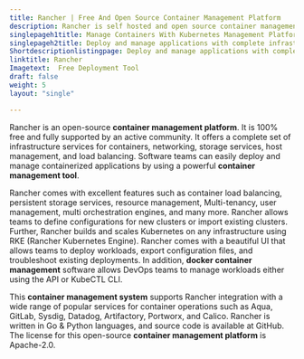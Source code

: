```yaml
---
title: Rancher | Free And Open Source Container Management Platform
description: Rancher is self hosted and open source container management system. It helps DevOps teams to easily deploy, manage and run Kubernetes everywhere.
singlepageh1title: Manage Containers With Kubernetes Management Platform
singlepageh2title: Deploy and manage applications with complete infrastructure services for containers, networking, storage services, host management, and load balancing.
Shortdescriptionlistingpage: Deploy and manage applications with complete infrastructure services for containers, networking, storage services, host management, and load balancing.
linktitle: Rancher
Imagetext:  Free Deployment Tool 
draft: false
weight: 5
layout: "single"

---
```


Rancher is an open-source **container management platform**. It is 100% free and fully supported by an active community. It offers a complete set of infrastructure services for containers, networking, storage services, host management, and load balancing. Software teams can easily deploy and manage containerized applications by using a powerful **container management tool**.

Rancher comes with excellent features such as container load balancing, persistent storage services, resource management, Multi-tenancy, user management, multi orchestration engines, and many more. Rancher allows teams to define configurations for new clusters or import existing clusters. Further, Rancher builds and scales Kubernetes on any infrastructure using RKE (Rancher Kubernetes Engine). Rancher comes with a beautiful UI that allows teams to deploy workloads, export configuration files, and troubleshoot existing deployments. In addition, **docker container management** software allows DevOps teams to manage workloads either using the API or KubeCTL CLI.

This **container management system** supports Rancher integration with a wide range of popular services for container operations such as Aqua, GitLab, Sysdig, Datadog, Artifactory, Portworx, and Calico. Rancher is written in Go &amp; Python languages, and source code is available at GitHub. The license for this open-source **container management platform** is Apache-2.0.